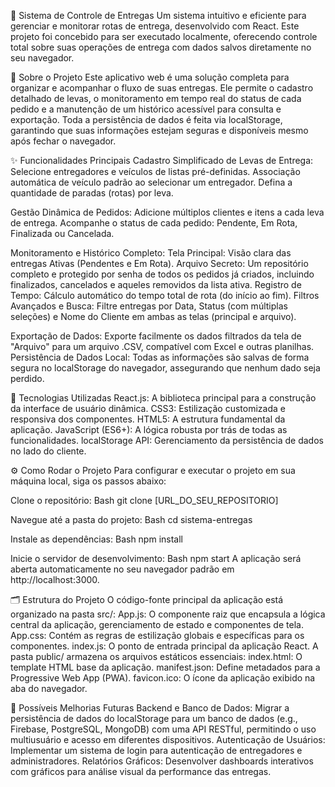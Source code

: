 🚚 Sistema de Controle de Entregas
Um sistema intuitivo e eficiente para gerenciar e monitorar rotas de entrega, desenvolvido com React. Este projeto foi concebido para ser executado localmente, oferecendo controle total sobre suas operações de entrega com dados salvos diretamente no seu navegador.

📖 Sobre o Projeto
Este aplicativo web é uma solução completa para organizar e acompanhar o fluxo de suas entregas. Ele permite o cadastro detalhado de levas, o monitoramento em tempo real do status de cada pedido e a manutenção de um histórico acessível para consulta e exportação. Toda a persistência de dados é feita via localStorage, garantindo que suas informações estejam seguras e disponíveis mesmo após fechar o navegador.

✨ Funcionalidades Principais
Cadastro Simplificado de Levas de Entrega:
Selecione entregadores e veículos de listas pré-definidas.
Associação automática de veículo padrão ao selecionar um entregador.
Defina a quantidade de paradas (rotas) por leva.

Gestão Dinâmica de Pedidos:
Adicione múltiplos clientes e itens a cada leva de entrega.
Acompanhe o status de cada pedido: Pendente, Em Rota, Finalizada ou Cancelada.

Monitoramento e Histórico Completo:
Tela Principal: Visão clara das entregas Ativas (Pendentes e Em Rota).
Arquivo Secreto: Um repositório completo e protegido por senha de todos os pedidos já criados, incluindo finalizados, cancelados e aqueles removidos da lista ativa.
Registro de Tempo: Cálculo automático do tempo total de rota (do início ao fim).
Filtros Avançados e Busca:
Filtre entregas por Data, Status (com múltiplas seleções) e Nome do Cliente em ambas as telas (principal e arquivo).

Exportação de Dados:
Exporte facilmente os dados filtrados da tela de "Arquivo" para um arquivo .CSV, compatível com Excel e outras planilhas.
Persistência de Dados Local:
Todas as informações são salvas de forma segura no localStorage do navegador, assegurando que nenhum dado seja perdido.

🚀 Tecnologias Utilizadas
React.js: A biblioteca principal para a construção da interface de usuário dinâmica.
CSS3: Estilização customizada e responsiva dos componentes.
HTML5: A estrutura fundamental da aplicação.
JavaScript (ES6+): A lógica robusta por trás de todas as funcionalidades.
localStorage API: Gerenciamento da persistência de dados no lado do cliente.

⚙️ Como Rodar o Projeto
Para configurar e executar o projeto em sua máquina local, siga os passos abaixo:

Clone o repositório:
Bash
git clone [URL_DO_SEU_REPOSITORIO]

Navegue até a pasta do projeto:
Bash
cd sistema-entregas

Instale as dependências:
Bash
npm install

Inicie o servidor de desenvolvimento:
Bash
npm start
A aplicação será aberta automaticamente no seu navegador padrão em http://localhost:3000.

🗂️ Estrutura do Projeto
O código-fonte principal da aplicação está organizado na pasta src/:
App.js: O componente raiz que encapsula a lógica central da aplicação, gerenciamento de estado e componentes de tela.
App.css: Contém as regras de estilização globais e específicas para os componentes.
index.js: O ponto de entrada principal da aplicação React.
A pasta public/ armazena os arquivos estáticos essenciais:
index.html: O template HTML base da aplicação.
manifest.json: Define metadados para a Progressive Web App (PWA).
favicon.ico: O ícone da aplicação exibido na aba do navegador.

🔮 Possíveis Melhorias Futuras
Backend e Banco de Dados: Migrar a persistência de dados do localStorage para um banco de dados (e.g., Firebase, PostgreSQL, MongoDB) com uma API RESTful, permitindo o uso multiusuário e acesso em diferentes dispositivos.
Autenticação de Usuários: Implementar um sistema de login para autenticação de entregadores e administradores.
Relatórios Gráficos: Desenvolver dashboards interativos com gráficos para análise visual da performance das entregas.